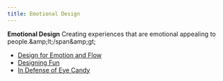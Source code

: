 ```yaml
---
title: Emotional Design
---
```

**Emotional Design**
Creating experiences that are emotional appealing to people.&amp;amp;lt;/span&amp;amp;gt;
*   [Design for Emotion and Flow](http://www.boxesandarrows.com/view/design-for-emotion)  
*   [Designing Fun](http://www.alistapart.com/articles/designing-fun/)  
*   [In Defense of Eye Candy](http://alistapart.com/article/indefenseofeyecandy)  
